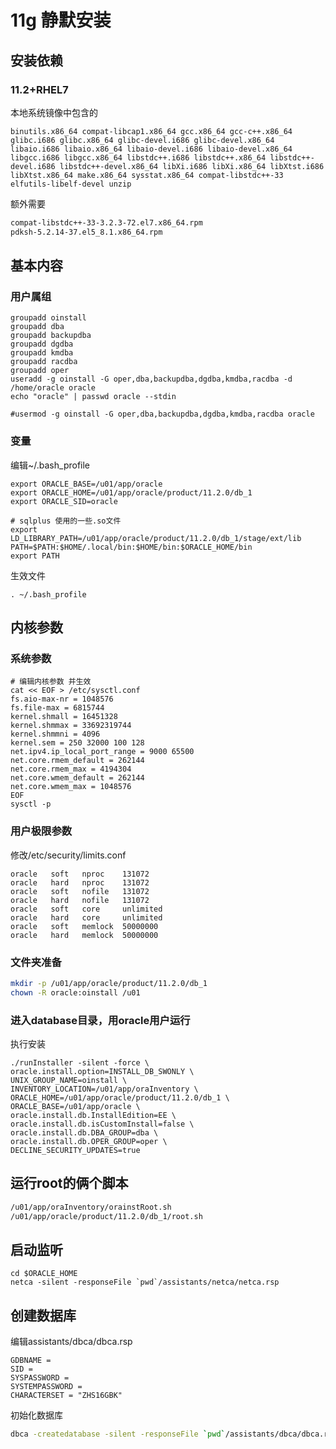 # 11g 静默安装

##  安装依赖

### 11.2+RHEL7

本地系统镜像中包含的

```
binutils.x86_64 compat-libcap1.x86_64 gcc.x86_64 gcc-c++.x86_64 glibc.i686 glibc.x86_64 glibc-devel.i686 glibc-devel.x86_64 libaio.i686 libaio.x86_64 libaio-devel.i686 libaio-devel.x86_64 libgcc.i686 libgcc.x86_64 libstdc++.i686 libstdc++.x86_64 libstdc++-devel.i686 libstdc++-devel.x86_64 libXi.i686 libXi.x86_64 libXtst.i686 libXtst.x86_64 make.x86_64 sysstat.x86_64 compat-libstdc++-33 elfutils-libelf-devel unzip
```

额外需要

```bash
compat-libstdc++-33-3.2.3-72.el7.x86_64.rpm
pdksh-5.2.14-37.el5_8.1.x86_64.rpm
```

## 基本内容

### 用户属组

```shell
groupadd oinstall
groupadd dba
groupadd backupdba
groupadd dgdba
groupadd kmdba
groupadd racdba
groupadd oper
useradd -g oinstall -G oper,dba,backupdba,dgdba,kmdba,racdba -d /home/oracle oracle
echo "oracle" | passwd oracle --stdin

#usermod -g oinstall -G oper,dba,backupdba,dgdba,kmdba,racdba oracle
```

### 变量

编辑~/.bash_profile

```shell
export ORACLE_BASE=/u01/app/oracle
export ORACLE_HOME=/u01/app/oracle/product/11.2.0/db_1
export ORACLE_SID=oracle

# sqlplus 使用的一些.so文件
export LD_LIBRARY_PATH=/u01/app/oracle/product/11.2.0/db_1/stage/ext/lib
PATH=$PATH:$HOME/.local/bin:$HOME/bin:$ORACLE_HOME/bin
export PATH
```

生效文件

```
. ~/.bash_profile
```

## 内核参数

### 系统参数

```shell
# 编辑内核参数 并生效
cat << EOF > /etc/sysctl.conf 
fs.aio-max-nr = 1048576
fs.file-max = 6815744
kernel.shmall = 16451328
kernel.shmmax = 33692319744
kernel.shmmni = 4096
kernel.sem = 250 32000 100 128
net.ipv4.ip_local_port_range = 9000 65500
net.core.rmem_default = 262144
net.core.rmem_max = 4194304
net.core.wmem_default = 262144
net.core.wmem_max = 1048576
EOF
sysctl -p

```

### 用户极限参数

修改/etc/security/limits.conf

```shell
oracle   soft   nproc    131072
oracle   hard   nproc    131072
oracle   soft   nofile   131072
oracle   hard   nofile   131072
oracle   soft   core     unlimited
oracle   hard   core     unlimited
oracle   soft   memlock  50000000
oracle   hard   memlock  50000000
```

### 文件夹准备

```bash
mkdir -p /u01/app/oracle/product/11.2.0/db_1
chown -R oracle:oinstall /u01
```

### 进入database目录，用oracle用户运行

执行安装

```shell
./runInstaller -silent -force \
oracle.install.option=INSTALL_DB_SWONLY \
UNIX_GROUP_NAME=oinstall \
INVENTORY_LOCATION=/u01/app/oraInventory \
ORACLE_HOME=/u01/app/oracle/product/11.2.0/db_1 \
ORACLE_BASE=/u01/app/oracle \
oracle.install.db.InstallEdition=EE \
oracle.install.db.isCustomInstall=false \
oracle.install.db.DBA_GROUP=dba \
oracle.install.db.OPER_GROUP=oper \
DECLINE_SECURITY_UPDATES=true

```

## 运行root的俩个脚本

```bash
/u01/app/oraInventory/orainstRoot.sh
/u01/app/oracle/product/11.2.0/db_1/root.sh
```

## 启动监听

```shell
cd $ORACLE_HOME
netca -silent -responseFile `pwd`/assistants/netca/netca.rsp
```

## 创建数据库

编辑assistants/dbca/dbca.rsp

```
GDBNAME = 
SID = 
SYSPASSWORD = 
SYSTEMPASSWORD = 
CHARACTERSET = "ZHS16GBK"
```

初始化数据库

```bash
dbca -createdatabase -silent -responseFile `pwd`/assistants/dbca/dbca.rsp
```

